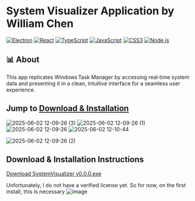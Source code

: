 # System Visualizer Application by William Chen
[![Electron](https://img.shields.io/badge/Electron-181717?style=for-the-badge&logo=electron&logoColor=white)](https://www.electronjs.org/)
[![React](https://img.shields.io/badge/React-20232A?style=for-the-badge&logo=react&logoColor=61DAFB)](https://reactjs.org/)
[![TypeScript](https://img.shields.io/badge/TypeScript-007ACC?style=for-the-badge&logo=typescript&logoColor=white)](https://www.typescriptlang.org/)
[![JavaScript](https://img.shields.io/badge/JavaScript-F7DF1E?style=for-the-badge&logo=javascript&logoColor=black)](https://developer.mozilla.org/docs/Web/JavaScript)
[![CSS3](https://img.shields.io/badge/CSS3-1572B6?style=for-the-badge&logo=css3&logoColor=white)](https://developer.mozilla.org/docs/Web/CSS)
[![Node.js](https://img.shields.io/badge/Node.js-339933?style=for-the-badge&logo=node.js&logoColor=white)](https://nodejs.org/)

## 📊 About
This app replicates Windows Task Manager by accessing real‑time system data and presenting it in a clean, intuitive interface for a seamless user experience.

## Jump to [Download & Installation](#download--installation-instructions)

![2025-06-02 12-09-26 (3)](https://github.com/user-attachments/assets/fdc7cfea-4df0-448f-9f56-e8bebdde9961)
![2025-06-02 12-09-26 (1)](https://github.com/user-attachments/assets/12c295d8-4742-40c7-8bab-4b1f639aa2f3)
![2025-06-02 12-09-26](https://github.com/user-attachments/assets/e6021661-1697-42f8-a08e-e8fd948af101)
![2025-06-02 12-10-44](https://github.com/user-attachments/assets/51720a67-cc78-4821-81a4-8e3d719702a1)

![2025-06-02 12-09-26 (2)](https://github.com/user-attachments/assets/63a439ef-1161-40d5-b93e-452ea7f2ce2b)

## Download & Installation Instructions
[Download SystemVisualizer v0.0.0.exe](https://raw.githubusercontent.com/bobbybotbop/SystemVisualizer/main/install%20v0/systemvisualizer%200.0.0.exe)

Unfortunately, I do not have a verified license yet. So for now, on the first install, this is necessary
![image](https://github.com/user-attachments/assets/755d5bb0-4a38-4e61-a50b-f7a440e63ba7)
